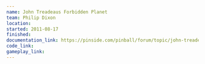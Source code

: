 ```yaml
---
name: John Treadeaus Forbidden Planet
team: Philip Dixon
location:
started: 2011-08-17
finished:
documentation_link: https://pinside.com/pinball/forum/topic/john-treadeaus-forbidden-planet/
code_link:
gameplay_link:
---
```

